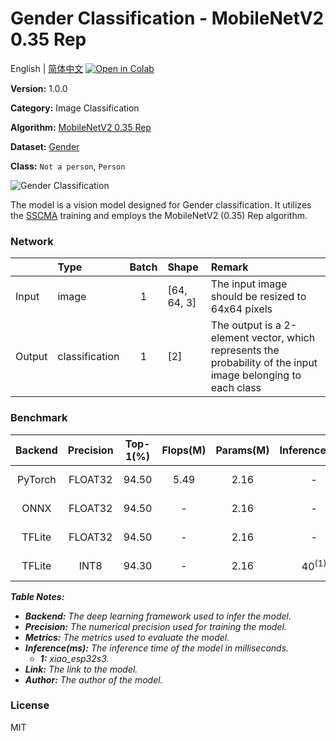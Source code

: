 # Gender Classification - MobileNetV2 0.35 Rep

English | [简体中文](../zh_CN/Gender_Classification_MobileNetV2_0.35_Rep_64.md) [![Open in Colab](https://colab.research.google.com/assets/colab-badge.svg)](https://colab.research.google.com/github/seeed-studio/sscma-model-zoo/blob/refactor-auto-generate/notebooks/en/Gender_Classification_MobileNetV2_0.35_Rep_64.ipynb)

**Version:** 1.0.0

**Category:** Image Classification

**Algorithm:** [MobileNetV2 0.35 Rep](configs/classification/mobnetv2_0.35_rep_1bx16_300e_custom.py)

**Dataset:** [Gender](https://universe.roboflow.com/seeed-studio-e2fso/gender-8vbxd)

**Class:** `Not a person`, `Person`

![Gender Classification](https://files.seeedstudio.com/sscma/static/gender_cls.png)

The model is a vision model designed for Gender classification. It utilizes the [SSCMA](https://github.com/Seeed-Studio/SSCMA) training and employs the MobileNetV2 (0.35) Rep algorithm.

### Network 

|        | Type           |  Batch  | Shape       | Remark                                                                                                        |
|:-------|:---------------|:-------:|:------------|:--------------------------------------------------------------------------------------------------------------|
| Input  | image          |    1    | [64, 64, 3] | The input image should be resized to 64x64 pixels                                                             |
| Output | classification |    1    | [2]         | The output is a 2-element vector, which represents the probability of the input image belonging to each class |
### Benchmark

|  Backend  |  Precision  |  Top-1(%)  |  Flops(M)  |  Params(M)  |  Inference(ms)   |                                                                          Download                                                                          |    Author    |
|:---------:|:-----------:|:----------:|:----------:|:-----------:|:----------------:|:----------------------------------------------------------------------------------------------------------------------------------------------------------:|:------------:|
|  PyTorch  |   FLOAT32   |   94.50    |    5.49    |    2.16     |        -         | [Link](https://files.seeedstudio.com/sscma/model_zoo/classification/models/gender/mbv2_0.35_rep_gender_sha1_62336a001f0cd58d2ac8ed5a6823b9ac7374f276.pth)  | Seeed Studio |
|   ONNX    |   FLOAT32   |   94.50    |     -      |    2.16     |        -         |   [Link](https://files.seeedstudio.com/sscma/model_zoo/classification/models/gender/mbv2_0.35_rep_gender_a9031151303fb4eaeae99262d26c0719a7bca7d7.onnx)    | Seeed Studio |
|  TFLite   |   FLOAT32   |   94.50    |     -      |    2.16     |        -         |  [Link](https://files.seeedstudio.com/sscma/model_zoo/classification/models/gender/mbv2_0.35_rep_gender_5e6dc80bd5f3ddb429326a27f767816d998c919b.tflite)   | Seeed Studio |
|  TFLite   |    INT8     |   94.30    |     -      |    2.16     | 40<sup>(1)</sup> | [Link](https://files.seeedstudio.com/sscma/model_zoo/classification/gender/mbv2_0.35_rep_gender_int8_sha1_2bc5677615f8aeb41bffe21e25de6d01f91c3a41.tflite) | Seeed Studio |

***Table Notes:***

- ***Backend:** The deep learning framework used to infer the model.*
- ***Precision:** The numerical precision used for training the model.*
- ***Metrics:** The metrics used to evaluate the model.*
- ***Inference(ms):** The inference time of the model in milliseconds.*
  - ***1:** xiao_esp32s3.*
- ***Link:** The link to the model.*
- ***Author:** The author of the model.*

### License

MIT


